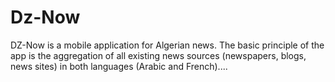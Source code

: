 # Dz-Now
DZ-Now is a mobile application for Algerian news. The basic principle of the app is the aggregation of all existing news sources (newspapers, blogs, news sites) in both languages (Arabic and French)....


